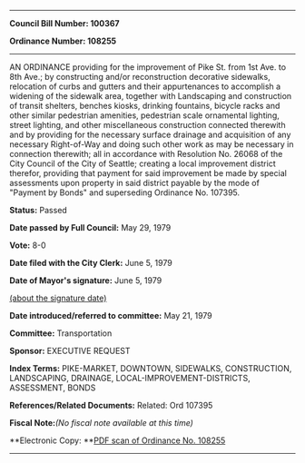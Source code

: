 

********

**Council Bill Number: 100367**
   
**Ordinance Number: 108255**
********

 AN ORDINANCE providing for the improvement of Pike St. from 1st Ave. to 8th Ave.; by constructing and/or reconstruction decorative sidewalks, relocation of curbs and gutters and their appurtenances to accomplish a widening of the sidewalk area, together with Landscaping and construction of transit shelters, benches kiosks, drinking fountains, bicycle racks and other similar pedestrian amenities, pedestrian scale ornamental lighting, street lighting, and other miscellaneous construction connected therewith and by providing for the necessary surface drainage and acquisition of any necessary Right-of-Way and doing such other work as may be necessary in connection therewith; all in accordance with Resolution No. 26068 of the City Council of the City of Seattle; creating a local improvement district therefor, providing that payment for said improvement be made by special assessments upon property in said district payable by the mode of "Payment by Bonds" and superseding Ordinance No. 107395.

**Status:** Passed
   
**Date passed by Full Council:** May 29, 1979
   
**Vote:** 8-0
   
**Date filed with the City Clerk:** June 5, 1979
   
**Date of Mayor's signature:** June 5, 1979
   
[(about the signature date)](/~public/approvaldate.htm)
   
   
   
**Date introduced/referred to committee:** May 21, 1979
   
**Committee:** Transportation
   
**Sponsor:** EXECUTIVE REQUEST
   
   
**Index Terms:** PIKE-MARKET, DOWNTOWN, SIDEWALKS, CONSTRUCTION, LANDSCAPING, DRAINAGE, LOCAL-IMPROVEMENT-DISTRICTS, ASSESSMENT, BONDS

**References/Related Documents:** Related: Ord 107395

**Fiscal Note:**_(No fiscal note available at this time)_

**Electronic Copy: **[PDF scan of Ordinance No. 108255](/~archives/Ordinances/Ord_108255.pdf)

********

